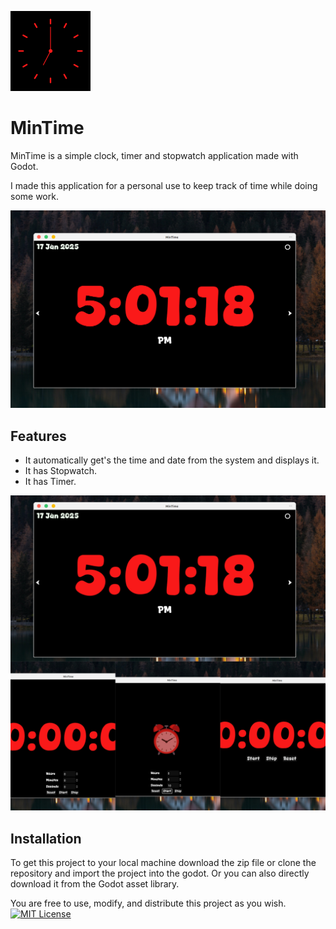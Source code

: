 ![Clock MinTime](icon/mintime.png)
# MinTime

MinTime is a simple clock, timer and stopwatch application made with Godot.

I made this application for a personal use to keep track of time while doing some work.

![clock image](screenshot/mt1.png)


## Features

- It automatically get's the time and date from the system and displays it.
- It has Stopwatch.
- It has Timer.

![features](screenshot/mt4.jpg)


## Installation

To get this project to your local machine download the zip file or clone the repository and import the project into the godot.
Or you can also directly download it from the Godot asset library.


You are free to use, modify, and distribute this project as you wish.
[![MIT License](https://img.shields.io/badge/License-MIT-green.svg)](https://choosealicense.com/licenses/mit/)
